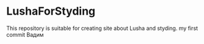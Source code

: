 # LushaForStyding
This repository is suitable for creating site about Lusha and styding.
my first commit
Вадим